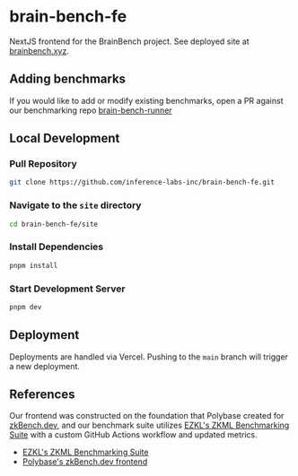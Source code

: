# brain-bench-fe

NextJS frontend for the BrainBench project. See deployed site at [brainbench.xyz](https://brainbench.xyz).

## Adding benchmarks

If you would like to add or modify existing benchmarks, open a PR against our benchmarking repo [brain-bench-runner]

## Local Development

### Pull Repository

```zsh
git clone https://github.com/inference-labs-inc/brain-bench-fe.git
```

### Navigate to the `site` directory

```zsh
cd brain-bench-fe/site
```

### Install Dependencies

```zsh
pnpm install
```

### Start Development Server

```zsh
pnpm dev
```

## Deployment

Deployments are handled via Vercel. Pushing to the `main` branch will trigger a new deployment.

## References

Our frontend was constructed on the foundation that Polybase created for [zkBench.dev](zkbench.dev), and our benchmark suite utilizes [EZKL's ZKML Benchmarking Suite] with a custom GitHub Actions workflow and updated metrics.

- [EZKL's ZKML Benchmarking Suite]
- [Polybase's zkBench.dev frontend](https://github.com/polybase/zk-benchmarks)

[EZKL's ZKML Benchmarking Suite]: https://github.com/zkonduit/zkml-framework-benchmarks
[brain-bench-runner]: https://github.com/inference-labs-inc/brain-bench-runner
